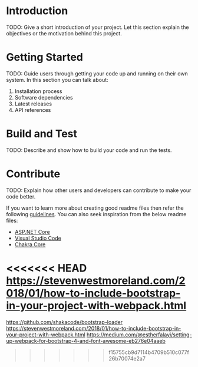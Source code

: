 # Introduction 
TODO: Give a short introduction of your project. Let this section explain the objectives or the motivation behind this project. 

# Getting Started
TODO: Guide users through getting your code up and running on their own system. In this section you can talk about:
1.	Installation process
2.	Software dependencies
3.	Latest releases
4.	API references

# Build and Test
TODO: Describe and show how to build your code and run the tests. 

# Contribute
TODO: Explain how other users and developers can contribute to make your code better. 

If you want to learn more about creating good readme files then refer the following [guidelines](https://www.visualstudio.com/en-us/docs/git/create-a-readme). You can also seek inspiration from the below readme files:
- [ASP.NET Core](https://github.com/aspnet/Home)
- [Visual Studio Code](https://github.com/Microsoft/vscode)
- [Chakra Core](https://github.com/Microsoft/ChakraCore)


<<<<<<< HEAD
https://stevenwestmoreland.com/2018/01/how-to-include-bootstrap-in-your-project-with-webpack.html
=======

https://github.com/shakacode/bootstrap-loader
https://stevenwestmoreland.com/2018/01/how-to-include-bootstrap-in-your-project-with-webpack.html
https://medium.com/@estherfalayi/setting-up-webpack-for-bootstrap-4-and-font-awesome-eb276e04aaeb


>>>>>>> f15755cb9d7114b4709b510c077f26b70074e2a7
